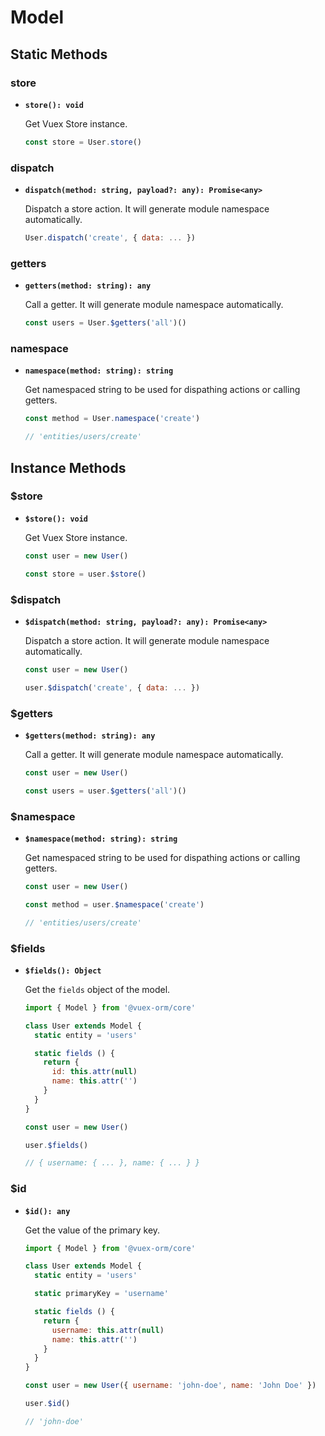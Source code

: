 # Model

## Static Methods

### store

- **`store(): void`**

  Get Vuex Store instance.

  ```js
  const store = User.store()
  ```

### dispatch

- **`dispatch(method: string, payload?: any): Promise<any>`**

  Dispatch a store action. It will generate module namespace automatically.

  ```js
  User.dispatch('create', { data: ... })
  ```

### getters

- **`getters(method: string): any`**

  Call a getter. It will generate module namespace automatically.

  ```js
  const users = User.$getters('all')()
  ```

### namespace

- **`namespace(method: string): string`**

  Get namespaced string to be used for dispathing actions or calling getters.

  ```js
  const method = User.namespace('create')

  // 'entities/users/create'
  ```

## Instance Methods

### $store

- **`$store(): void`**

  Get Vuex Store instance.

  ```js
  const user = new User()

  const store = user.$store()
  ```

### $dispatch

- **`$dispatch(method: string, payload?: any): Promise<any>`**

  Dispatch a store action. It will generate module namespace automatically.

  ```js
  const user = new User()

  user.$dispatch('create', { data: ... })
  ```

### $getters

- **`$getters(method: string): any`**

  Call a getter. It will generate module namespace automatically.

  ```js
  const user = new User()

  const users = user.$getters('all')()
  ```

### $namespace

- **`$namespace(method: string): string`**

  Get namespaced string to be used for dispathing actions or calling getters.

  ```js
  const user = new User()

  const method = user.$namespace('create')

  // 'entities/users/create'
  ```

### $fields

- **`$fields(): Object`**

  Get the `fields` object of the model.

  ```js
  import { Model } from '@vuex-orm/core'

  class User extends Model {
    static entity = 'users'

    static fields () {
      return {
        id: this.attr(null)
        name: this.attr('')
      }
    }
  }

  const user = new User()

  user.$fields()

  // { username: { ... }, name: { ... } }
  ```

### $id

- **`$id(): any`**

  Get the value of the primary key.

  ```js
  import { Model } from '@vuex-orm/core'

  class User extends Model {
    static entity = 'users'

    static primaryKey = 'username'

    static fields () {
      return {
        username: this.attr(null)
        name: this.attr('')
      }
    }
  }

  const user = new User({ username: 'john-doe', name: 'John Doe' })

  user.$id()

  // 'john-doe'
  ```
